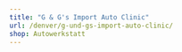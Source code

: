 ```yaml
---
title: "G & G's Import Auto Clinic"
url: /denver/g-und-gs-import-auto-clinic/
shop: Autowerkstatt
---
```

